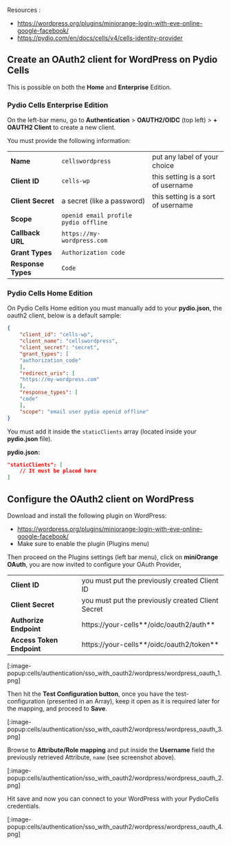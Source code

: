 Resources :

- https://wordpress.org/plugins/miniorange-login-with-eve-online-google-facebook/
- https://pydio.com/en/docs/cells/v4/cells-identity-provider

## Create an OAuth2 client for WordPress on Pydio Cells

This is possible on both the **Home** and **Enterprise** Edition.

### Pydio Cells Enterprise Edition

On the left-bar menu, go to **Authentication** > **OAUTH2/OIDC** (top left) > **+ OAUTH2 Client** to create a new client.

You must provide the following information:

|                    |                                      |                                    |
| ------------------ | ------------------------------------ | ---------------------------------- |
| **Name**           | `cellswordpress`                     | put any label of your choice       |
| **Client ID**      | `cells-wp`                           | this setting is a sort of username |
| **Client Secret**  | a secret (like a password)           | this setting is a sort of username |
| **Scope**          | `openid email profile pydio offline` |                                    |
| **Callback URL**   | `https://my-wordpress.com`           |                                    |
| **Grant Types**    | `Authorization code`                 |                                    |
| **Response Types** | `Code`                               |                                    |


### Pydio Cells Home Edition

On Pydio Cells Home edition you must manually add to your **pydio.json**, the oauth2 client, below is a default sample:

```json
{
    "client_id": "cells-wp",
    "client_name": "cellswordpress",
    "client_secret": "secret",
    "grant_types": [
    "authorization_code"
    ],
    "redirect_uris": [
    "https://my-wordpress.com"
    ],
    "response_types": [
    "code"
    ],
    "scope": "email user pydio openid offline"
}
```

You must add it inside the `staticClients` array (located inside your **pydio.json** file).

**pydio.json:**
``` json
"staticClients": [
    // It must be placed here
]
```

## Configure the OAuth2 client on WordPress

Download and install the following plugin on WordPress:

- https://wordpress.org/plugins/miniorange-login-with-eve-online-google-facebook/ 
- Make sure to enable the plugin (Plugins menu)


Then proceed on the Plugins settings (left bar menu), click on **miniOrange OAuth**,
you are now invited to configure your OAuth Provider,

|                           |                                                   |
| ------------------------- | ------------------------------------------------- |
| **Client ID**             | you must put the previously created Client ID     |
| **Client Secret**         | you must put the previously created Client Secret |
| **Authorize Endpoint**    | https://your-cells**/oidc/oauth2/auth**           |
| **Access Token Endpoint** | https://your-cells**/oidc/oauth2/token**          |

[:image-popup:cells/authentication/sso_with_oauth2/wordpress/wordpress_oauth_1.png]

Then hit the **Test Configuration button**, once you have the test-configuration (presented in an Array),
keep it open as it is required later for the mapping, and proceed to **Save**.

[:image-popup:cells/authentication/sso_with_oauth2/wordpress/wordpress_oauth_3.png]

Browse to **Attribute/Role mapping** and put inside the **Username** field the previously retrieved Attribute, `name` (see screenshot above).

[:image-popup:cells/authentication/sso_with_oauth2/wordpress/wordpress_oauth_2.png]

Hit save and now you can connect to your WordPress with your PydioCells credentials.

[:image-popup:cells/authentication/sso_with_oauth2/wordpress/wordpress_oauth_4.png]
